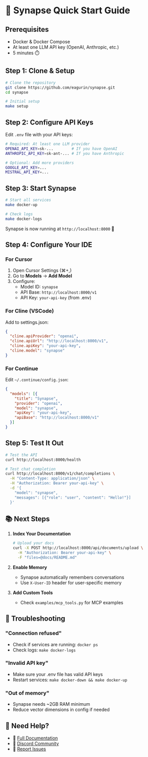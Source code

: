 # 🚀 Synapse Quick Start Guide

## Prerequisites

- Docker & Docker Compose
- At least one LLM API key (OpenAI, Anthropic, etc.)
- 5 minutes ⏱️

## Step 1: Clone & Setup

```bash
# Clone the repository
git clone https://github.com/eagurin/synapse.git
cd synapse

# Initial setup
make setup
```

## Step 2: Configure API Keys

Edit `.env` file with your API keys:

```bash
# Required: At least one LLM provider
OPENAI_API_KEY=sk-...        # If you have OpenAI
ANTHROPIC_API_KEY=sk-ant-... # If you have Anthropic

# Optional: Add more providers
GOOGLE_API_KEY=...
MISTRAL_API_KEY=...
```

## Step 3: Start Synapse

```bash
# Start all services
make docker-up

# Check logs
make docker-logs
```

Synapse is now running at `http://localhost:8000` 🎉

## Step 4: Configure Your IDE

### For Cursor

1. Open Cursor Settings (⌘+,)
2. Go to **Models** → **Add Model**
3. Configure:
   - Model ID: `synapse`
   - API Base: `http://localhost:8000/v1`
   - API Key: `your-api-key` (from .env)

### For Cline (VSCode)

Add to settings.json:
```json
{
  "cline.apiProvider": "openai",
  "cline.apiUrl": "http://localhost:8000/v1",
  "cline.apiKey": "your-api-key",
  "cline.model": "synapse"
}
```

### For Continue

Edit `~/.continue/config.json`:
```json
{
  "models": [{
    "title": "Synapse",
    "provider": "openai",
    "model": "synapse",
    "apiKey": "your-api-key",
    "apiBase": "http://localhost:8000/v1"
  }]
}
```

## Step 5: Test It Out

```bash
# Test the API
curl http://localhost:8000/health

# Test chat completion
curl http://localhost:8000/v1/chat/completions \
  -H "Content-Type: application/json" \
  -H "Authorization: Bearer your-api-key" \
  -d '{
    "model": "synapse",
    "messages": [{"role": "user", "content": "Hello!"}]
  }'
```

## 📚 Next Steps

1. **Index Your Documentation**
   ```bash
   # Upload your docs
   curl -X POST http://localhost:8000/api/documents/upload \
     -H "Authorization: Bearer your-api-key" \
     -F "files=@docs/README.md"
   ```

2. **Enable Memory**
   - Synapse automatically remembers conversations
   - Use `X-User-ID` header for user-specific memory

3. **Add Custom Tools**
   - Check `examples/mcp_tools.py` for MCP examples

## 🛟 Troubleshooting

### "Connection refused"
- Check if services are running: `docker ps`
- Check logs: `make docker-logs`

### "Invalid API key"
- Make sure your .env file has valid API keys
- Restart services: `make docker-down && make docker-up`

### "Out of memory"
- Synapse needs ~2GB RAM minimum
- Reduce vector dimensions in config if needed

## 🤝 Need Help?

- 📖 [Full Documentation](https://github.com/eagurin/synapse/wiki)
- 💬 [Discord Community](https://discord.gg/synapse)
- 🐛 [Report Issues](https://github.com/eagurin/synapse/issues)
